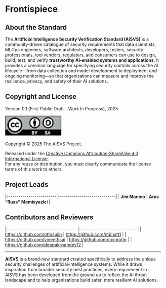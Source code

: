 # Frontispiece

## About the Standard  

The **Artificial Intelligence Security Verification Standard (AISVS)** is a community‑driven catalogue of security requirements that data scientists, MLOps engineers, software architects, developers, testers, security professionals, tool vendors, regulators, and consumers can use to design, build, test, and verify **trustworthy AI‑enabled systems and applications**. It provides a common language for specifying security controls across the AI lifecycle—from data collection and model development to deployment and ongoing monitoring—so that organizations can measure and improve the resilience, privacy, and safety of their AI solutions.

## Copyright and License  

Version 0.1 (First Public Draft - Work In Progress), 2025  

![license](../images/license.png)

Copyright © 2025 The AISVS Project.  

Released under the [Creative Commons Attribution‑ShareAlike 4.0 International License](https://creativecommons.org/licenses/by-sa/4.0/).  
For any reuse or distribution, you must clearly communicate the license terms of this work to others.

## Project Leads  

|-------------------------|-----------------------------|
| **Jim Manico**          | **Aras “Russ” Memisyazici** |


## Contributors and Reviewers  

|------------------------------------|-----------------------------|
| https://github.com/ottosulin       | https://github.com/mbhatt1  |
| https://github.com/vineethsai      | https://github.com/cciprofm |
| https://github.com/deepakrpandey12 |

---

**AISVS** is a brand‑new standard created specifically to address the unique security challenges of artificial‑intelligence systems. While it draws inspiration from broader security best practices, every requirement in AISVS has been developed from the ground up to reflect the AI threat landscape and to help organizations build safer, more resilient AI solutions.

